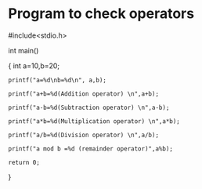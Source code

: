 # Program to check operators

#include<stdio.h>

int main()

{   int a=10,b=20;

    printf("a=%d\nb=%d\n", a,b);
    
    printf("a+b=%d(Addition operator) \n",a+b);
    
    printf("a-b=%d(Subtraction operator) \n",a-b);
    
    printf("a*b=%d(Multiplication operator) \n",a*b);
    
    printf("a/b=%d(Division operator) \n",a/b);
    
    printf("a mod b =%d (remainder operator)",a%b);
    
    return 0;
    
}
